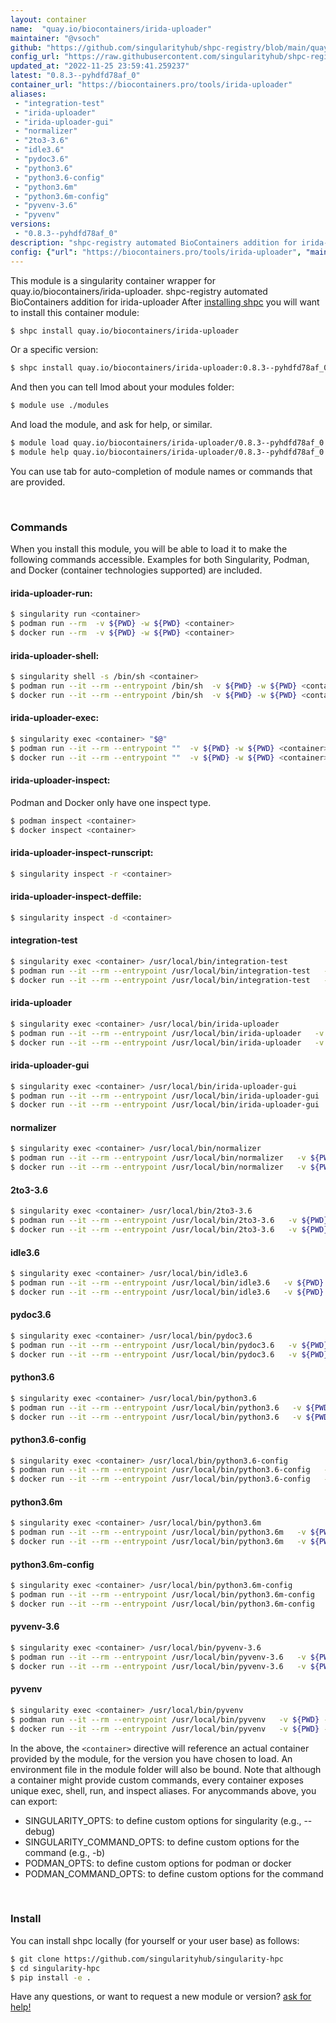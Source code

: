 ```yaml
---
layout: container
name:  "quay.io/biocontainers/irida-uploader"
maintainer: "@vsoch"
github: "https://github.com/singularityhub/shpc-registry/blob/main/quay.io/biocontainers/irida-uploader/container.yaml"
config_url: "https://raw.githubusercontent.com/singularityhub/shpc-registry/main/quay.io/biocontainers/irida-uploader/container.yaml"
updated_at: "2022-11-25 23:59:41.259237"
latest: "0.8.3--pyhdfd78af_0"
container_url: "https://biocontainers.pro/tools/irida-uploader"
aliases:
 - "integration-test"
 - "irida-uploader"
 - "irida-uploader-gui"
 - "normalizer"
 - "2to3-3.6"
 - "idle3.6"
 - "pydoc3.6"
 - "python3.6"
 - "python3.6-config"
 - "python3.6m"
 - "python3.6m-config"
 - "pyvenv-3.6"
 - "pyvenv"
versions:
 - "0.8.3--pyhdfd78af_0"
description: "shpc-registry automated BioContainers addition for irida-uploader"
config: {"url": "https://biocontainers.pro/tools/irida-uploader", "maintainer": "@vsoch", "description": "shpc-registry automated BioContainers addition for irida-uploader", "latest": {"0.8.3--pyhdfd78af_0": "sha256:a8975bfde6c9447aa3a570d404bae8b15afe7744dec9b9279b8ad24be66c91a7"}, "tags": {"0.8.3--pyhdfd78af_0": "sha256:a8975bfde6c9447aa3a570d404bae8b15afe7744dec9b9279b8ad24be66c91a7"}, "docker": "quay.io/biocontainers/irida-uploader", "aliases": {"integration-test": "/usr/local/bin/integration-test", "irida-uploader": "/usr/local/bin/irida-uploader", "irida-uploader-gui": "/usr/local/bin/irida-uploader-gui", "normalizer": "/usr/local/bin/normalizer", "2to3-3.6": "/usr/local/bin/2to3-3.6", "idle3.6": "/usr/local/bin/idle3.6", "pydoc3.6": "/usr/local/bin/pydoc3.6", "python3.6": "/usr/local/bin/python3.6", "python3.6-config": "/usr/local/bin/python3.6-config", "python3.6m": "/usr/local/bin/python3.6m", "python3.6m-config": "/usr/local/bin/python3.6m-config", "pyvenv-3.6": "/usr/local/bin/pyvenv-3.6", "pyvenv": "/usr/local/bin/pyvenv"}}
---
```


This module is a singularity container wrapper for quay.io/biocontainers/irida-uploader.
shpc-registry automated BioContainers addition for irida-uploader
After [installing shpc](#install) you will want to install this container module:


```bash
$ shpc install quay.io/biocontainers/irida-uploader
```

Or a specific version:

```bash
$ shpc install quay.io/biocontainers/irida-uploader:0.8.3--pyhdfd78af_0
```

And then you can tell lmod about your modules folder:

```bash
$ module use ./modules
```

And load the module, and ask for help, or similar.

```bash
$ module load quay.io/biocontainers/irida-uploader/0.8.3--pyhdfd78af_0
$ module help quay.io/biocontainers/irida-uploader/0.8.3--pyhdfd78af_0
```

You can use tab for auto-completion of module names or commands that are provided.

<br>

### Commands

When you install this module, you will be able to load it to make the following commands accessible.
Examples for both Singularity, Podman, and Docker (container technologies supported) are included.

#### irida-uploader-run:

```bash
$ singularity run <container>
$ podman run --rm  -v ${PWD} -w ${PWD} <container>
$ docker run --rm  -v ${PWD} -w ${PWD} <container>
```

#### irida-uploader-shell:

```bash
$ singularity shell -s /bin/sh <container>
$ podman run --it --rm --entrypoint /bin/sh  -v ${PWD} -w ${PWD} <container>
$ docker run --it --rm --entrypoint /bin/sh  -v ${PWD} -w ${PWD} <container>
```

#### irida-uploader-exec:

```bash
$ singularity exec <container> "$@"
$ podman run --it --rm --entrypoint ""  -v ${PWD} -w ${PWD} <container> "$@"
$ docker run --it --rm --entrypoint ""  -v ${PWD} -w ${PWD} <container> "$@"
```

#### irida-uploader-inspect:

Podman and Docker only have one inspect type.

```bash
$ podman inspect <container>
$ docker inspect <container>
```

#### irida-uploader-inspect-runscript:

```bash
$ singularity inspect -r <container>
```

#### irida-uploader-inspect-deffile:

```bash
$ singularity inspect -d <container>
```


#### integration-test

```bash
$ singularity exec <container> /usr/local/bin/integration-test
$ podman run --it --rm --entrypoint /usr/local/bin/integration-test   -v ${PWD} -w ${PWD} <container> -c " $@"
$ docker run --it --rm --entrypoint /usr/local/bin/integration-test   -v ${PWD} -w ${PWD} <container> -c " $@"
```


#### irida-uploader

```bash
$ singularity exec <container> /usr/local/bin/irida-uploader
$ podman run --it --rm --entrypoint /usr/local/bin/irida-uploader   -v ${PWD} -w ${PWD} <container> -c " $@"
$ docker run --it --rm --entrypoint /usr/local/bin/irida-uploader   -v ${PWD} -w ${PWD} <container> -c " $@"
```


#### irida-uploader-gui

```bash
$ singularity exec <container> /usr/local/bin/irida-uploader-gui
$ podman run --it --rm --entrypoint /usr/local/bin/irida-uploader-gui   -v ${PWD} -w ${PWD} <container> -c " $@"
$ docker run --it --rm --entrypoint /usr/local/bin/irida-uploader-gui   -v ${PWD} -w ${PWD} <container> -c " $@"
```


#### normalizer

```bash
$ singularity exec <container> /usr/local/bin/normalizer
$ podman run --it --rm --entrypoint /usr/local/bin/normalizer   -v ${PWD} -w ${PWD} <container> -c " $@"
$ docker run --it --rm --entrypoint /usr/local/bin/normalizer   -v ${PWD} -w ${PWD} <container> -c " $@"
```


#### 2to3-3.6

```bash
$ singularity exec <container> /usr/local/bin/2to3-3.6
$ podman run --it --rm --entrypoint /usr/local/bin/2to3-3.6   -v ${PWD} -w ${PWD} <container> -c " $@"
$ docker run --it --rm --entrypoint /usr/local/bin/2to3-3.6   -v ${PWD} -w ${PWD} <container> -c " $@"
```


#### idle3.6

```bash
$ singularity exec <container> /usr/local/bin/idle3.6
$ podman run --it --rm --entrypoint /usr/local/bin/idle3.6   -v ${PWD} -w ${PWD} <container> -c " $@"
$ docker run --it --rm --entrypoint /usr/local/bin/idle3.6   -v ${PWD} -w ${PWD} <container> -c " $@"
```


#### pydoc3.6

```bash
$ singularity exec <container> /usr/local/bin/pydoc3.6
$ podman run --it --rm --entrypoint /usr/local/bin/pydoc3.6   -v ${PWD} -w ${PWD} <container> -c " $@"
$ docker run --it --rm --entrypoint /usr/local/bin/pydoc3.6   -v ${PWD} -w ${PWD} <container> -c " $@"
```


#### python3.6

```bash
$ singularity exec <container> /usr/local/bin/python3.6
$ podman run --it --rm --entrypoint /usr/local/bin/python3.6   -v ${PWD} -w ${PWD} <container> -c " $@"
$ docker run --it --rm --entrypoint /usr/local/bin/python3.6   -v ${PWD} -w ${PWD} <container> -c " $@"
```


#### python3.6-config

```bash
$ singularity exec <container> /usr/local/bin/python3.6-config
$ podman run --it --rm --entrypoint /usr/local/bin/python3.6-config   -v ${PWD} -w ${PWD} <container> -c " $@"
$ docker run --it --rm --entrypoint /usr/local/bin/python3.6-config   -v ${PWD} -w ${PWD} <container> -c " $@"
```


#### python3.6m

```bash
$ singularity exec <container> /usr/local/bin/python3.6m
$ podman run --it --rm --entrypoint /usr/local/bin/python3.6m   -v ${PWD} -w ${PWD} <container> -c " $@"
$ docker run --it --rm --entrypoint /usr/local/bin/python3.6m   -v ${PWD} -w ${PWD} <container> -c " $@"
```


#### python3.6m-config

```bash
$ singularity exec <container> /usr/local/bin/python3.6m-config
$ podman run --it --rm --entrypoint /usr/local/bin/python3.6m-config   -v ${PWD} -w ${PWD} <container> -c " $@"
$ docker run --it --rm --entrypoint /usr/local/bin/python3.6m-config   -v ${PWD} -w ${PWD} <container> -c " $@"
```


#### pyvenv-3.6

```bash
$ singularity exec <container> /usr/local/bin/pyvenv-3.6
$ podman run --it --rm --entrypoint /usr/local/bin/pyvenv-3.6   -v ${PWD} -w ${PWD} <container> -c " $@"
$ docker run --it --rm --entrypoint /usr/local/bin/pyvenv-3.6   -v ${PWD} -w ${PWD} <container> -c " $@"
```


#### pyvenv

```bash
$ singularity exec <container> /usr/local/bin/pyvenv
$ podman run --it --rm --entrypoint /usr/local/bin/pyvenv   -v ${PWD} -w ${PWD} <container> -c " $@"
$ docker run --it --rm --entrypoint /usr/local/bin/pyvenv   -v ${PWD} -w ${PWD} <container> -c " $@"
```



In the above, the `<container>` directive will reference an actual container provided
by the module, for the version you have chosen to load. An environment file in the
module folder will also be bound. Note that although a container
might provide custom commands, every container exposes unique exec, shell, run, and
inspect aliases. For anycommands above, you can export:

 - SINGULARITY_OPTS: to define custom options for singularity (e.g., --debug)
 - SINGULARITY_COMMAND_OPTS: to define custom options for the command (e.g., -b)
 - PODMAN_OPTS: to define custom options for podman or docker
 - PODMAN_COMMAND_OPTS: to define custom options for the command

<br>

### Install

You can install shpc locally (for yourself or your user base) as follows:

```bash
$ git clone https://github.com/singularityhub/singularity-hpc
$ cd singularity-hpc
$ pip install -e .
```

Have any questions, or want to request a new module or version? [ask for help!](https://github.com/singularityhub/singularity-hpc/issues)